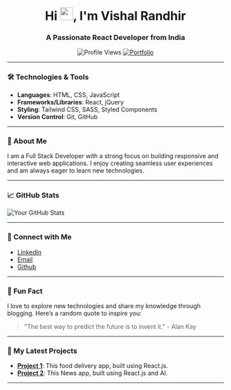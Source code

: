 <h1 align="center">Hi <img src="https://media.giphy.com/media/WUlplcMpOCEmTGBtBW/giphy.gif" width="30">, I'm Vishal Randhir</h1>
<h3 align="center">A Passionate React Developer from India</h3>

<p align="center">
  <img src="https://komarev.com/ghpvc/?username=VishalRandhir&color=dc143c&style=for-the-badge" alt="Profile Views" />
  <a href="https://github/vishalrandhir">
    <img src="https://img.shields.io/badge/Portfolio-543DE0?style=for-the-badge&logo=About.me&logoColor=white" alt="Portfolio" />
  </a>
</p>

---

### 🛠️ Technologies & Tools
- **Languages**: HTML, CSS, JavaScript
- **Frameworks/Libraries**: React, jQuery
- **Styling**: Tailwind CSS, SASS, Styled Components
- **Version Control**: Git, GitHub

---

### 🌱 About Me
I am a Full Stack Developer with a strong focus on building responsive and interactive web applications. I enjoy creating seamless user experiences and am always eager to learn new technologies.

---

### 📈 GitHub Stats
![Your GitHub Stats](https://github-readme-stats.vercel.app/api?username=vishalrandhir&show_icons=true&theme=radical)

---

### 🔗 Connect with Me
- [LinkedIn](https://www.linkedin.com/in/vishal-randhir-ba06a71b3)
- [Email](vishalrandhir214@gmail.com)
- [Github](https://github.com/vishal.randhir)

---

### 🎉 Fun Fact
I love to explore new technologies and share my knowledge through blogging. Here’s a random quote to inspire you:
> "The best way to predict the future is to invent it." - Alan Kay

---

### 🎨 My Latest Projects
- **[Project 1](https://github.com/vishalrandhir/FoodApp)**: This food delivery app, built using React.js.
- **[Project 2](https://github.com/vishalrandhir/NewsApp)**: This News app, built using React.js and AI.

---

<!--
### 💻 Animated GIFs
![My Coding GIF](https://i.pinimg.com/originals/ef/2d/b0/ef2db0885d94fd149a4b7914923bb2a3.gif)

--->
